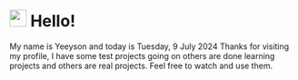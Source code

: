  <h1>
    <img src="https://emojis.slackmojis.com/emojis/images/1643510097/45343/hi.gif?1643510097" width="30"/> 
    Hello!
 </h1>
 <p>
    My name is Yeeyson and today is Tuesday, 9 July 2024
    Thanks for visiting my profile, I have some test projects going on others are done learning projects and others are real projects.
    Feel free to watch and use them.
 </p>